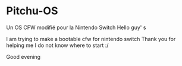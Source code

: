 # Pitchu-OS
Un OS CFW modifié pour la Nintendo Switch 
Hello guy' s 

I am trying to make a bootable cfw for nintendo switch
Thank you for helping me I do not know where to start :/ 

Good evening 
